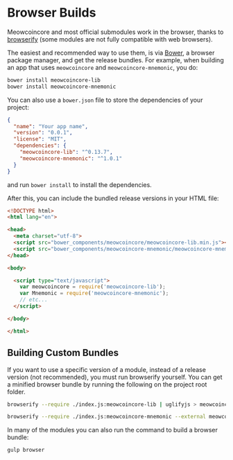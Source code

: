 # Browser Builds
Meowcoincore and most official submodules work in the browser, thanks to [browserify](http://browserify.org/) (some modules are not fully compatible with web browsers).

The easiest and recommended way to use them, is via [Bower](http://bower.io/), a browser package manager, and get the release bundles. For example, when building an app that uses `meowcoincore` and `meowcoincore-mnemonic`, you do:

```sh
bower install meowcoincore-lib
bower install meowcoincore-mnemonic
```

You can also use a `bower.json` file to store the dependencies of your project:

```json
{
  "name": "Your app name",
  "version": "0.0.1",
  "license": "MIT",
  "dependencies": {
    "meowcoincore-lib": "^0.13.7",
    "meowcoincore-mnemonic": "^1.0.1"
  }
}
```

and run `bower install` to install the dependencies.

After this, you can include the bundled release versions in your HTML file:

```html
<!DOCTYPE html>
<html lang="en">

<head>
  <meta charset="utf-8">
  <script src="bower_components/meowcoincore/meowcoincore-lib.min.js"></script>
  <script src="bower_components/meowcoincore-mnemonic/meowcoincore-mnemonic.min.js"></script>
</head>

<body>

  <script type="text/javascript">
    var meowcoincore = require('meowcoincore-lib');
    var Mnemonic = require('meowcoincore-mnemonic');
    // etc...
  </script>

</body>

</html>
```

## Building Custom Bundles
If you want to use a specific version of a module, instead of a release version (not recommended), you must run browserify yourself.  You can get a minified browser bundle by running the following on the project root folder.

```sh
browserify --require ./index.js:meowcoincore-lib | uglifyjs > meowcoincore-lib.min.js
```

```sh
browserify --require ./index.js:meowcoincore-mnemonic --external meowcoincore-lib | uglifyjs > meowcoincore-mnemonic.min.js
```

In many of the modules you can also run the command to build a browser bundle:
```sh
gulp browser
```
